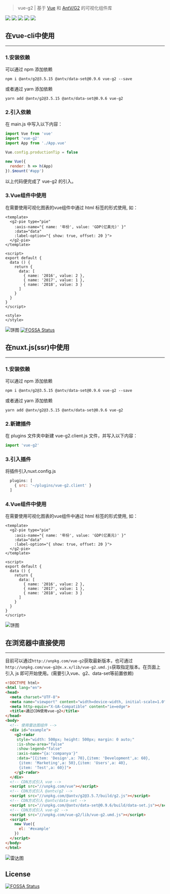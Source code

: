 >vue-g2 | 基于 [Vue](https://cn.vuejs.org/index.html) 和 [AntV/G2](https://antv.alipay.com/zh-cn/g2/3.x/index.html) 的可视化组件库

![](https://travis-ci.com/wupeiwen/vue-g2.svg?branch=master)
[![](https://img.shields.io/npm/v/vue-g2.svg)](https://www.npmjs.com/package/vue-g2)
![](https://img.shields.io/bundlephobia/min/vue-g2.svg)
![](https://img.shields.io/npm/dt/vue-g2.svg)
[![](https://img.shields.io/badge/-详细文档-green.svg)](https://wupeiwen.github.io/vue-g2)

## 在vue-cli中使用
------
### 1.安装依赖
可以通过 npm 添加依赖
```npm
npm i @antv/g2@3.5.15 @antv/data-set@0.9.6 vue-g2 --save
```
或者通过 yarn 添加依赖
```yarn
yarn add @antv/g2@3.5.15 @antv/data-set@0.9.6 vue-g2
```

### 2.引入依赖
在 main.js 中写入以下内容：
```js
import Vue from 'vue'
import 'vue-g2'
import App from './App.vue'

Vue.config.productionTip = false

new Vue({
  render: h => h(App)
}).$mount('#app')
```
以上代码便完成了 vue-g2 的引入。

### 3.Vue组件中使用
在需要使用可视化图表的vue组件中通过 html 标签的形式使用, 如：
```vue
<template>
  <g2-pie type="pie" 
    :axis-name="{ name: '年份', value: 'GDP(亿美元)' }"
    :data="data"
    :label-option="{ show: true, offset: 20 }">
  </g2-pie>
</template>

<script>
export default {
  data () {
    return {
      data: [
        { name: '2016', value: 2 }, 
        { name: '2017', value: 1 }, 
        { name: '2018', value: 3 }
      ]
    }
  }
}
</script>

<style>
</style>
```
![饼图](https://raw.githubusercontent.com/wupeiwen/vue-g2/develop/public/vue-g2-pie.gif "饼图-外部标签")
[![FOSSA Status](https://app.fossa.com/api/projects/git%2Bgithub.com%2Fwupeiwen%2Fvue-g2.svg?type=shield)](https://app.fossa.com/projects/git%2Bgithub.com%2Fwupeiwen%2Fvue-g2?ref=badge_shield)

## 在nuxt.js(ssr)中使用
------
### 1.安装依赖
可以通过 npm 添加依赖
```npm
npm i @antv/g2@3.5.15 @antv/data-set@0.9.6 vue-g2 --save
```
或者通过 yarn 添加依赖
```yarn
yarn add @antv/g2@3.5.15 @antv/data-set@0.9.6 vue-g2
```

### 2.新建插件
在 plugins 文件夹中新建 vue-g2.client.js 文件，并写入以下内容：
```js
import 'vue-g2'
```

### 3.引入插件
将插件引入nuxt.config.js
```js
  plugins: [
    { src: '~/plugins/vue-g2.client' }
  ]
```

### 4.Vue组件中使用
在需要使用可视化图表的vue组件中通过 html 标签的形式使用, 如：
```vue
<template>
  <g2-pie type="pie" 
    :axis-name="{ name: '年份', value: 'GDP(亿美元)' }"
    :data="data"
    :label-option="{ show: true, offset: 20 }">
  </g2-pie>
</template>

<script>
export default {
  data () {
    return {
      data: [
        { name: '2016', value: 2 }, 
        { name: '2017', value: 1 }, 
        { name: '2018', value: 3 }
      ]
    }
  }
}
</script>
```
![饼图](https://raw.githubusercontent.com/wupeiwen/vue-g2/develop/public/vue-g2-pie-nuxt.png "饼图")

## 在浏览器中直接使用
------
目前可以通过`http://unpkg.com/vue-g2`获取最新版本，也可通过`http://unpkg.com/vue-g2@x.x.x/lib/vue-g2.umd.js`获取指定版本。在页面上引入 js 即可开始使用。(需要引入vue、g2、data-set等前置依赖)
```html
<!DOCTYPE html>
<html lang="en">
<head>
  <meta charset="UTF-8">
  <meta name="viewport" content="width=device-width, initial-scale=1.0">
  <meta http-equiv="X-UA-Compatible" content="ie=edge">
  <title>通过CDN使用vue-g2</title>
</head>
<body>
  <!-- 使用雷达图组件 -->
  <div id="example">
    <g2-radar
     style="width: 500px; height: 500px; margin: 0 auto;" 
     :is-show-area="false" 
     :show-legend="false"
     :axis-name="{a:'companya'}" 
     :data="[{item: 'Design',a: 70},{item: 'Development',a: 60},
      {item: 'Marketing',a: 50},{item: 'Users',a: 40},
      {item: 'Test',a: 60}]">
    </g2-radar>
  </div>
  <!-- CDN方式引入 vue -->
  <script src="//unpkg.com/vue"></script>
  <!-- CDN方式引入 @antv/g2 -->
  <script src="//unpkg.com/@antv/g2@3.5.7/build/g2.js"></script>
  <!-- CDN方式引入 @antv/data-set -->
  <script src="//unpkg.com/@antv/data-set@0.9.6/build/data-set.js"></script>
  <!-- CDN方式引入 vue-g2 -->
  <script src="//unpkg.com/vue-g2/lib/vue-g2.umd.js"></script>
  <script>
    new Vue({
      el: '#example'
    })
  </script>
</body>
</html>
```
![雷达图](https://raw.githubusercontent.com/wupeiwen/vue-g2/develop/public/vue-g2-radar.png "雷达图")

## License
[![FOSSA Status](https://app.fossa.com/api/projects/git%2Bgithub.com%2Fwupeiwen%2Fvue-g2.svg?type=large)](https://app.fossa.com/projects/git%2Bgithub.com%2Fwupeiwen%2Fvue-g2?ref=badge_large)